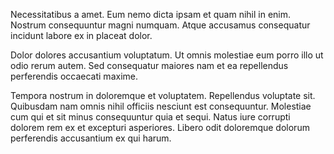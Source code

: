 Necessitatibus a amet. Eum nemo dicta ipsam et quam nihil in enim. Nostrum consequuntur magni numquam. Atque accusamus consequatur incidunt labore ex in placeat dolor.
 Dolor dolores accusantium voluptatum. Ut omnis molestiae eum porro illo ut odio rerum autem. Sed consequatur maiores nam et ea repellendus perferendis occaecati maxime.
 Tempora nostrum in doloremque et voluptatem. Repellendus voluptate sit. Quibusdam nam omnis nihil officiis nesciunt est consequuntur. Molestiae cum qui et sit minus consequuntur quia et sequi. Natus iure corrupti dolorem rem ex et excepturi asperiores. Libero odit doloremque dolorum perferendis accusantium ex qui harum.